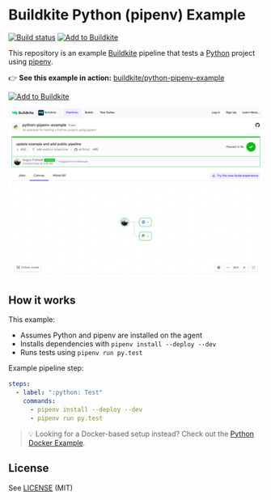 # Buildkite Python (pipenv) Example

[![Build status](https://badge.buildkite.com/f685180f6d059ee86697f997693e43237baebe1d0044707587.svg?branch=main)](https://buildkite.com/buildkite/python-pipenv-example)
[![Add to Buildkite](https://img.shields.io/badge/Add%20to%20Buildkite-14CC80)](https://buildkite.com/new)

This repository is an example [Buildkite](https://buildkite.com/) pipeline that tests a [Python](https://python.org) project using [pipenv](https://github.com/kennethreitz/pipenv).

👉 **See this example in action:** [buildkite/python-pipenv-example](https://buildkite.com/buildkite/python-pipenv-example/builds/latest?branch=main)

[![Add to Buildkite](https://buildkite.com/button.svg)](https://buildkite.com/new)

<a href="https://buildkite.com/buildkite/python-pipenv-example/builds/latest?branch=main">
  <img width="2400" alt="Screenshot of Buildkite Python pipenv example pipeline" src=".buildkite/screenshot.png" />
</a>

<!-- docs:start -->

## How it works

This example:
- Assumes Python and pipenv are installed on the agent
- Installs dependencies with `pipenv install --deploy --dev`
- Runs tests using `pipenv run py.test`

Example pipeline step:
```yml
steps:
  - label: ":python: Test"
    commands:
      - pipenv install --deploy --dev
      - pipenv run py.test
```

> 💡 Looking for a Docker-based setup instead? Check out the [Python Docker Example](https://github.com/buildkite/python-docker-example).

## License

See [LICENSE](LICENSE) (MIT)
